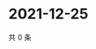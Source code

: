 # 2021-12-25

共 0 条

<!-- BEGIN WEIBO -->
<!-- 最后更新时间 Sat Dec 25 2021 18:12:27 GMT+0800 (China Standard Time) -->

<!-- END WEIBO -->
